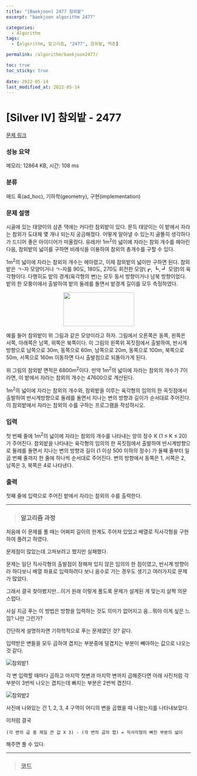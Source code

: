 ```yaml
---
title: "[Baekjoon] 2477 참외밭"
excerpt: "baekjoon algorithm 2477"

categories:
  - Algorithm
tags:
  - [algorithm, 알고리즘, "2477", 참외밭, 백준]

permalink: /algorithm/baekjoon2477/

toc: true
toc_sticky: true
 
date: 2022-05-14
last_modified_at: 2022-05-14
---
```


# [Silver IV] 참외밭 - 2477

[문제 링크](https://www.acmicpc.net/problem/2477)

### 성능 요약

메모리: 12864 KB, 시간: 108 ms

### 분류

애드 혹(ad_hoc), 기하학(geometry), 구현(implementation)

### 문제 설명

<p>시골에 있는 태양이의 삼촌 댁에는 커다란 참외밭이 있다. 문득 태양이는 이 밭에서 자라는 참외가 도대체 몇 개나 되는지 궁금해졌다. 어떻게 알아낼 수 있는지 골똘히 생각하다가 드디어 좋은 아이디어가 떠올랐다. 유레카! 1m<sup>2</sup>의 넓이에 자라는 참외 개수를 헤아린 다음, 참외밭의 넓이를 구하면 비례식을 이용하여 참외의 총개수를 구할 수 있다.</p>

<p>1m<sup>2</sup>의 넓이에 자라는 참외의 개수는 헤아렸고, 이제 참외밭의 넓이만 구하면 된다. 참외밭은 ㄱ-자 모양이거나 ㄱ-자를 90도, 180도, 270도 회전한 모양(┏, ┗, ┛ 모양)의 육각형이다. 다행히도 밭의 경계(육각형의 변)는 모두 동서 방향이거나 남북 방향이었다. 밭의 한 모퉁이에서 출발하여 밭의 둘레를 돌면서 밭경계 길이를 모두 측정하였다.</p>

<p style="text-align: center;"><img alt="" src="https://www.acmicpc.net/upload/images/qqq.png" style="width: 193px; height: 93px; "></p>

<p>예를 들어 참외밭이 위 그림과 같은 모양이라고 하자. 그림에서 오른쪽은 동쪽, 왼쪽은 서쪽, 아래쪽은 남쪽, 위쪽은 북쪽이다. 이 그림의 왼쪽위 꼭짓점에서 출발하여, 반시계방향으로 남쪽으로 30m, 동쪽으로 60m, 남쪽으로 20m, 동쪽으로 100m, 북쪽으로 50m, 서쪽으로 160m 이동하면 다시 출발점으로 되돌아가게 된다.</p>

<p>위 그림의 참외밭  면적은 6800m<sup>2</sup>이다. 만약 1m<sup>2</sup>의 넓이에 자라는 참외의 개수가 7이라면, 이 밭에서 자라는 참외의 개수는 47600으로 계산된다.</p>

<p>1m<sup>2</sup>의 넓이에 자라는 참외의 개수와, 참외밭을 이루는 육각형의 임의의 한 꼭짓점에서 출발하여 반시계방향으로 둘레를 돌면서 지나는 변의 방향과 길이가 순서대로 주어진다. 이 참외밭에서 자라는 참외의 수를 구하는 프로그램을 작성하시오.</p>

### 입력

 <p>첫 번째 줄에 1m<sup>2</sup>의 넓이에 자라는 참외의 개수를 나타내는 양의 정수 K (1 ≤ K ≤ 20)가 주어진다. 참외밭을 나타내는 육각형의 임의의 한 꼭짓점에서 출발하여 반시계방향으로 둘레를 돌면서 지나는 변의 방향과 길이 (1 이상 500 이하의 정수) 가 둘째 줄부터 일곱 번째 줄까지 한 줄에 하나씩 순서대로 주어진다. 변의 방향에서 동쪽은 1, 서쪽은 2, 남쪽은 3, 북쪽은 4로 나타낸다.</p>

### 출력

 <p>첫째 줄에 입력으로 주어진 밭에서 자라는 참외의 수를 출력한다.</p>

---
> ### 알고리즘 과정

처음에 이 문제를 풀 때는 어쩌피 길이의 한계도 주어져 있었고 배열로 직사각형을 구현하여 풀려고 하였다.

문제점이 많았는데 고쳐보려고 했지만 실패했다.

문제는 일단 직사각형의 출발점이 정해져 있지 않은 임의의 한 점이였고, 반시계 방향이라 하다보니 배열 좌표로 입력하려다 보니 음수로 가는 경우도 생기고 여러가지로 문제가 많았다.

그래서 결국 찾아봤지만...이거 원래 이렇게 풀도록 문제가 설계된 게 맞는지 살짝 의문스럽다.

사실 지금 푸는 이 방법은 방향을 입력하는 것도 의미가 없어지고 음...뭐야 이게 싶은 느낌? 나만 그런가?

간단하게 설명하자면 기하학적으로 푸는 문제였던 것? 같다.

입력받은 변들을 모두 곱하여 겹치는 부분중에 덜겹치는 부분이 빼야하는 값으로 나오는 것 같다.

![참외밭1](https://jsw6701.github.io/assets/images/posts_img/참외밭1.jpg)

각 변 입력할 때마다 곱하고 마지막 첫변과 마지막 변까지 곱해준다면 아래 사진처럼 각 부분이 3번씩 나오는 겹치는데 빠지는 부분은 2번씩 겹친다.

![참외밭2](https://jsw6701.github.io/assets/images/posts_img/참외밭2.jpg)

사진에 나와있는 건 1, 2, 3, 4 구역이 어디의 변을 곱했을 때 나왔는지를 나타내보았다.

이처럼 결국 
```
(각 변의 곱 중 제일 큰 값 X 3) - (각 변의 곱의 합) = 직사각형의 빠진 부분의 넓이
``` 
해주면 풀 수 있다. 

---
> ### 코드


<script src="https://gist.github.com/jsw6701/503d8e7d90fa9669d82d998338e91b6b.js"></script>

